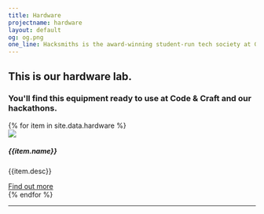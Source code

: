 ```yaml
---
title: Hardware
projectname: hardware
layout: default
og: og.png
one_line: Hacksmiths is the award-winning student-run tech society at Goldsmiths, University of London.
---
```

<section class="hardware">
  <div class="container">
    <div class="text-center">
      <h1 class="h2">This is our hardware lab.</h1>
      <h3>You'll find this equipment ready to use at Code & Craft and our hackathons.</h3>
    </div>
    <div class="list">
      {% for item in site.data.hardware %}
        <div class="col-sm-12 event-single">
          <div class="feature feature-1 row">
            <img src="/assets/img/hardware/{{item.photo}}.png" class="col-sm-4">
            <div class="feature__body boxed col-sm-8">
              <h5>{{item.name}}</h5>
              <p>{{item.desc}}</p>
              <a class="url btn btn--primary" href="{{item.url}}" target="_blank">Find out more</a>
            </div>
          </div>
        </div>
      {% endfor %}
    </div>
</div>

<hr>
